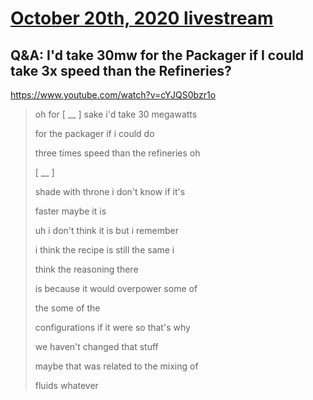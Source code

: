 # [October 20th, 2020 livestream](../2020-10-20.md)
## Q&A: I'd take 30mw for the Packager if I could take 3x speed than the Refineries?
https://www.youtube.com/watch?v=cYJQS0bzr1o
> oh for [ __ ] sake i'd take 30 megawatts
> 
> for the packager if i could do
> 
> three times speed than the refineries oh
> 
> [ __ ]
> 
> shade with throne i don't know if it's
> 
> faster maybe it is
> 
> uh i don't think it is but i remember
> 
> i think the recipe is still the same i
> 
> think the reasoning there
> 
> is because it would overpower some of
> 
> the some of the
> 
> configurations if it were so that's why
> 
> we haven't changed that stuff
> 
> maybe that was related to the mixing of
> 
> fluids whatever
> 
